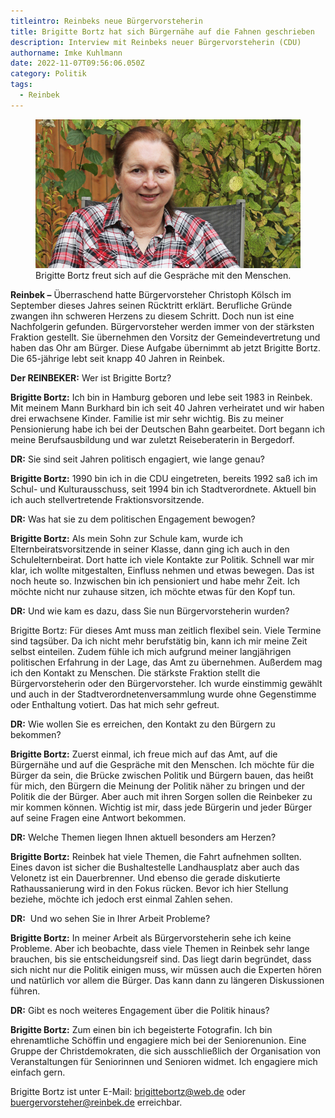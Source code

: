 ```yaml
---
titleintro: Reinbeks neue Bürgervorsteherin
title: Brigitte Bortz hat sich Bürgernähe auf die Fahnen geschrieben
description: Interview mit Reinbeks neuer Bürgervorsteherin (CDU)
authorname: Imke Kuhlmann
date: 2022-11-07T09:56:06.050Z
category: Politik
tags:
  - Reinbek
---
```

<figure>
  <img src="/static/media/2022-11-07-Bortz-Brigitte.jpg">
  <figcaption>
Brigitte Bortz freut sich auf die Gespräche mit den Menschen.       
   
  </figcaption>
</figure>

**Reinbek –** Überraschend hatte Bürgervorsteher Christoph Kölsch im September dieses Jahres seinen Rücktritt erklärt. Berufliche Gründe zwangen ihn schweren Herzens zu diesem Schritt. Doch nun ist eine Nachfolgerin gefunden. Bürgervorsteher werden immer von der stärksten Fraktion gestellt. Sie übernehmen den Vorsitz der Gemeindevertretung und haben das Ohr am Bürger. Diese Aufgabe übernimmt ab jetzt Brigitte Bortz. Die 65-jährige lebt seit knapp 40 Jahren in Reinbek.

**Der REINBEKER:** Wer ist Brigitte Bortz?

**Brigitte Bortz:** Ich bin in Hamburg geboren und lebe seit 1983 in Reinbek. Mit meinem Mann Burkhard bin ich seit 40 Jahren verheiratet und wir haben drei erwachsene Kinder. Familie ist mir sehr wichtig. Bis zu meiner Pensionierung habe ich bei der Deutschen Bahn gearbeitet. Dort begann ich meine Berufsausbildung und war zuletzt Reiseberaterin in Bergedorf.

**DR:** Sie sind seit Jahren politisch engagiert, wie lange genau?

**Brigitte Bortz:** 1990 bin ich in die CDU eingetreten, bereits 1992 saß ich im Schul- und Kulturausschuss, seit 1994 bin ich Stadtverordnete. Aktuell bin ich auch stellvertretende Fraktionsvorsitzende.

**DR:** Was hat sie zu dem politischen Engagement bewogen?

**Brigitte Bortz:** Als mein Sohn zur Schule kam, wurde ich Elternbeiratsvorsitzende in seiner Klasse, dann ging ich auch in den Schulelternbeirat. Dort hatte ich viele Kontakte zur Politik. Schnell war mir klar, ich wollte mitgestalten, Einfluss nehmen und etwas bewegen. Das ist noch heute so. Inzwischen bin ich pensioniert und habe mehr Zeit. Ich möchte nicht nur zuhause sitzen, ich möchte etwas für den Kopf tun. 

**DR:** Und wie kam es dazu, dass Sie nun Bürgervorsteherin wurden?

Brigitte Bortz: Für dieses Amt muss man zeitlich flexibel sein. Viele Termine sind tagsüber. Da ich nicht mehr berufstätig bin, kann ich mir meine Zeit selbst einteilen. Zudem fühle ich mich aufgrund meiner langjährigen politischen Erfahrung in der Lage, das Amt zu übernehmen. Außerdem mag ich den Kontakt zu Menschen. Die stärkste Fraktion stellt die Bürgervorsteherin oder den Bürgervorsteher. Ich wurde einstimmig gewählt und auch in der Stadtverordnetenversammlung wurde ohne Gegenstimme oder Enthaltung votiert. Das hat mich sehr gefreut.

**DR:** Wie wollen Sie es erreichen, den Kontakt zu den Bürgern zu bekommen?

**Brigitte Bortz:** Zuerst einmal, ich freue mich auf das Amt, auf die Bürgernähe und auf die Gespräche mit den Menschen. Ich möchte für die Bürger da sein, die Brücke zwischen Politik und Bürgern bauen, das heißt für mich, den Bürgern die Meinung der Politik näher zu bringen und der Politik die der Bürger. Aber auch mit ihren Sorgen sollen die Reinbeker zu mir kommen können. Wichtig ist mir, dass jede Bürgerin und jeder Bürger auf seine Fragen eine Antwort bekommen. 

**DR:** Welche Themen liegen Ihnen aktuell besonders am Herzen?

**Brigitte Bortz:** Reinbek hat viele Themen, die Fahrt aufnehmen sollten. Eines davon ist sicher die Bushaltestelle Landhausplatz aber auch das Velonetz ist ein Dauerbrenner. Und ebenso die gerade diskutierte Rathaussanierung wird in den Fokus rücken. Bevor ich hier Stellung beziehe, möchte ich jedoch erst einmal Zahlen sehen. 

**DR:**  Und wo sehen Sie in Ihrer Arbeit Probleme?

**Brigitte Bortz:** In meiner Arbeit als Bürgervorsteherin sehe ich keine Probleme. Aber ich beobachte, dass viele Themen in Reinbek sehr lange brauchen, bis sie entscheidungsreif sind. Das liegt darin begründet, dass sich nicht nur die Politik einigen muss, wir müssen auch die Experten hören und natürlich vor allem die Bürger. Das kann dann zu längeren Diskussionen führen. 

**DR:** Gibt es noch weiteres Engagement über die Politik hinaus?

**Brigitte Bortz:** Zum einen bin ich begeisterte Fotografin. Ich bin ehrenamtliche Schöffin und engagiere mich bei der Seniorenunion. Eine Gruppe der Christdemokraten, die sich ausschließlich der Organisation von Veranstaltungen für Seniorinnen und Senioren widmet. Ich engagiere mich einfach gern.

Brigitte Bortz ist unter E-Mail: brigittebortz@web.de oder buergervorsteher@reinbek.de erreichbar.